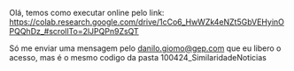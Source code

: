 Olá, temos como executar online pelo link: https://colab.research.google.com/drive/1cCo6_HwWZk4eNZt5GbVEHyinOPQQhDz_#scrollTo=2lJPQPn9ZsQT

Só me enviar uma mensagem pelo danilo.giomo@gep.com que eu libero o acesso, mas é o mesmo codigo da pasta 100424_SimilaridadeNoticias
